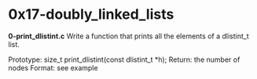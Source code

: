 # 0x17-doubly_linked_lists

**0-print_dlistint.c**
Write a function that prints all the elements of a dlistint_t list.

Prototype: size_t print_dlistint(const dlistint_t *h);
Return: the number of nodes
Format: see example